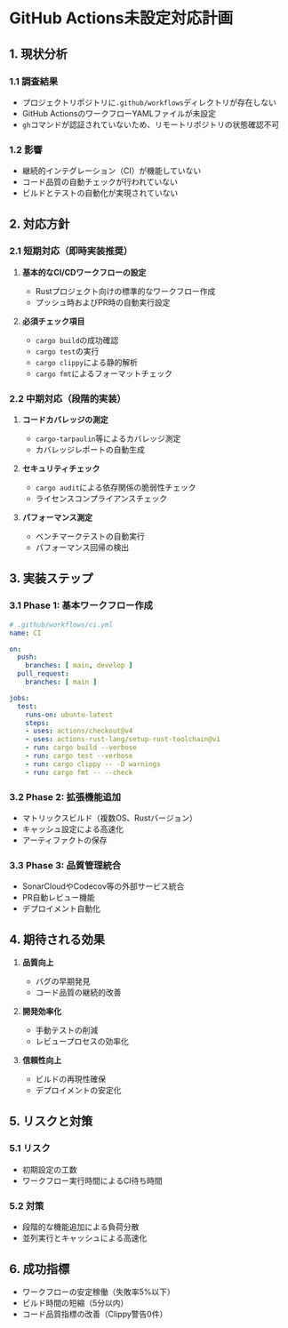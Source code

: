 # GitHub Actions未設定対応計画

## 1. 現状分析

### 1.1 調査結果
- プロジェクトリポジトリに`.github/workflows`ディレクトリが存在しない
- GitHub ActionsのワークフローYAMLファイルが未設定
- `gh`コマンドが認証されていないため、リモートリポジトリの状態確認不可

### 1.2 影響
- 継続的インテグレーション（CI）が機能していない
- コード品質の自動チェックが行われていない
- ビルドとテストの自動化が実現されていない

## 2. 対応方針

### 2.1 短期対応（即時実装推奨）
1. **基本的なCI/CDワークフローの設定**
   - Rustプロジェクト向けの標準的なワークフロー作成
   - プッシュ時およびPR時の自動実行設定

2. **必須チェック項目**
   - `cargo build`の成功確認
   - `cargo test`の実行
   - `cargo clippy`による静的解析
   - `cargo fmt`によるフォーマットチェック

### 2.2 中期対応（段階的実装）
1. **コードカバレッジの測定**
   - `cargo-tarpaulin`等によるカバレッジ測定
   - カバレッジレポートの自動生成

2. **セキュリティチェック**
   - `cargo audit`による依存関係の脆弱性チェック
   - ライセンスコンプライアンスチェック

3. **パフォーマンス測定**
   - ベンチマークテストの自動実行
   - パフォーマンス回帰の検出

## 3. 実装ステップ

### 3.1 Phase 1: 基本ワークフロー作成
```yaml
# .github/workflows/ci.yml
name: CI

on:
  push:
    branches: [ main, develop ]
  pull_request:
    branches: [ main ]

jobs:
  test:
    runs-on: ubuntu-latest
    steps:
    - uses: actions/checkout@v4
    - uses: actions-rust-lang/setup-rust-toolchain@v1
    - run: cargo build --verbose
    - run: cargo test --verbose
    - run: cargo clippy -- -D warnings
    - run: cargo fmt -- --check
```

### 3.2 Phase 2: 拡張機能追加
- マトリックスビルド（複数OS、Rustバージョン）
- キャッシュ設定による高速化
- アーティファクトの保存

### 3.3 Phase 3: 品質管理統合
- SonarCloudやCodecov等の外部サービス統合
- PR自動レビュー機能
- デプロイメント自動化

## 4. 期待される効果

1. **品質向上**
   - バグの早期発見
   - コード品質の継続的改善

2. **開発効率化**
   - 手動テストの削減
   - レビュープロセスの効率化

3. **信頼性向上**
   - ビルドの再現性確保
   - デプロイメントの安定化

## 5. リスクと対策

### 5.1 リスク
- 初期設定の工数
- ワークフロー実行時間によるCI待ち時間

### 5.2 対策
- 段階的な機能追加による負荷分散
- 並列実行とキャッシュによる高速化

## 6. 成功指標

- ワークフローの安定稼働（失敗率5%以下）
- ビルド時間の短縮（5分以内）
- コード品質指標の改善（Clippy警告0件）